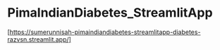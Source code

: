 # PimaIndianDiabetes_StreamlitApp
[https://sumerunnisah-pimaindiandiabetes-streamlitapp-diabetes-razvsn.streamlit.app/]
